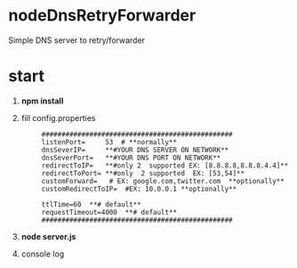 # nodeDnsRetryForwarder

Simple DNS server to retry/forwarder

# start

1) **npm install**
2) fill config.properties

			################################################
			listenPort=		53  # **normally**
			dnsSeverIP= 	**#YOUR DNS SERVER ON NETWORK**
			dnsSeverPort=	**#YOUR DNS PORT ON NETWORK**
			redirectToIP=	**#only 2  supported EX: [8.8.8.8,8.8.8.4.4]**
			redirectToPort= **#only  2 supported  EX: [53,54]**
			customForward=   # EX: google.com,twitter.com  **optionally**
			customRedirectToIP=  #EX: 10.0.0.1 **optionally**

			ttlTime=60  **# default**
			requestTimeout=4000  **# default**
			################################################

3) **node server.js**

4) console log 
